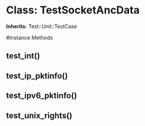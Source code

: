 # Class: TestSocketAncData
**Inherits:** Test::Unit::TestCase
    




#Instance Methods
## test_int() [](#method-i-test_int)

## test_ip_pktinfo() [](#method-i-test_ip_pktinfo)

## test_ipv6_pktinfo() [](#method-i-test_ipv6_pktinfo)

## test_unix_rights() [](#method-i-test_unix_rights)

